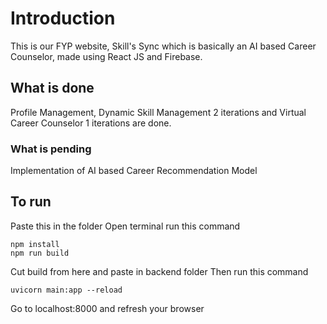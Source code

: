 # Introduction

This is our FYP website, Skill's Sync which is basically an AI based Career Counselor, made using React JS and Firebase.

## What is done 

Profile Management, Dynamic Skill Management 2 iterations and Virtual Career Counselor 1 iterations are done.

### What is pending

Implementation of AI based Career Recommendation Model 

## To run
Paste this in the folder
Open terminal run this command
```
npm install
npm run build
```
Cut build from here and paste in backend folder
Then run this command
```
uvicorn main:app --reload
```
Go to localhost:8000 and refresh your browser
